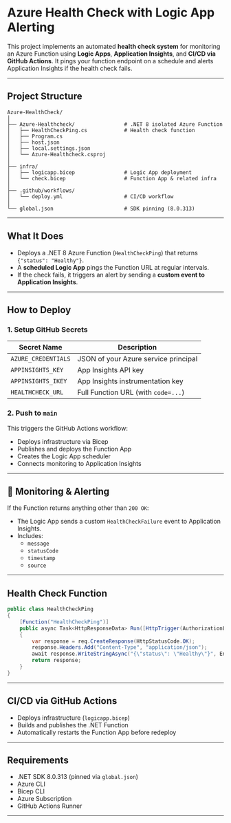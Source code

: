 # Azure Health Check with Logic App Alerting 

This project implements an automated **health check system** for monitoring an Azure Function using **Logic Apps**, **Application Insights**, and **CI/CD via GitHub Actions**. It pings your function endpoint on a schedule and alerts Application Insights if the health check fails.

---

## Project Structure

```
Azure-HealthCheck/
│
├── Azure-Healthcheck/                # .NET 8 isolated Azure Function
│   ├── HealthCheckPing.cs            # Health check function
│   ├── Program.cs
│   ├── host.json
│   ├── local.settings.json
│   └── Azure-Healthcheck.csproj
│
├── infra/
│   ├── logicapp.bicep                # Logic App deployment
│   └── check.bicep                   # Function App & related infra
│
├── .github/workflows/
│   └── deploy.yml                    # CI/CD workflow
│
└── global.json                       # SDK pinning (8.0.313)
```

---

## What It Does

- Deploys a .NET 8 Azure Function (`HealthCheckPing`) that returns `{"status": "Healthy"}`.
- A **scheduled Logic App** pings the Function URL at regular intervals.
- If the check fails, it triggers an alert by sending a **custom event to Application Insights**.

---

## How to Deploy

### 1. **Setup GitHub Secrets**

| Secret Name              | Description                                     |
|--------------------------|-------------------------------------------------|
| `AZURE_CREDENTIALS`      | JSON of your Azure service principal            |
| `APPINSIGHTS_KEY`        | App Insights API key                            |
| `APPINSIGHTS_IKEY`       | App Insights instrumentation key                |
| `HEALTHCHECK_URL`        | Full Function URL (with `code=...`)             |

### 2. **Push to `main`**

This triggers the GitHub Actions workflow:
- Deploys infrastructure via Bicep
- Publishes and deploys the Function App
- Creates the Logic App scheduler
- Connects monitoring to Application Insights

---

## 📡 Monitoring & Alerting

If the Function returns anything other than `200 OK`:
- The Logic App sends a custom `HealthCheckFailure` event to Application Insights.
- Includes:
  - `message`
  - `statusCode`
  - `timestamp`
  - `source`


---

## Health Check Function

```csharp
public class HealthCheckPing
{
    [Function("HealthCheckPing")]
    public async Task<HttpResponseData> Run([HttpTrigger(AuthorizationLevel.Function, "get")] HttpRequestData req)
    {
        var response = req.CreateResponse(HttpStatusCode.OK);
        response.Headers.Add("Content-Type", "application/json");
        await response.WriteStringAsync("{\"status\": \"Healthy\"}", Encoding.UTF8);
        return response;
    }
}
```

---

## CI/CD via GitHub Actions

- Deploys infrastructure (`logicapp.bicep`)
- Builds and publishes the .NET Function
- Automatically restarts the Function App before redeploy

---

## Requirements

- .NET SDK 8.0.313 (pinned via `global.json`)
- Azure CLI
- Bicep CLI
- Azure Subscription
- GitHub Actions Runner

---
